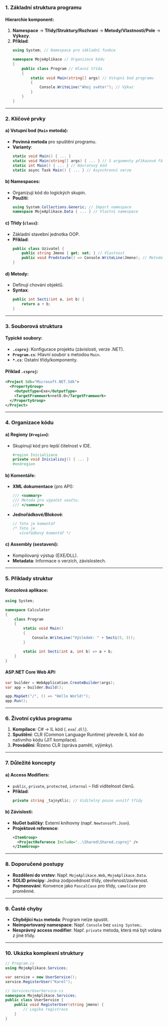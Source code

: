 
### **1. Základní struktura programu**

#### **Hierarchie komponent**:

1. **Namespace** → **Třídy/Struktury/Rozhraní** → **Metody/Vlastnosti/Pole** → **Výkazy**.
2. **Příklad**:
   ```csharp
   using System; // Namespace pro základní funkce

   namespace MojeAplikace // Organizace kódu
   {
       public class Program // Hlavní třída
       {
           static void Main(string[] args) // Vstupní bod programu
           {
               Console.WriteLine("Ahoj světe!"); // Výkaz
           }
       }
   }
   ```

---

### **2. Klíčové prvky**

#### **a) Vstupní bod (`Main` metoda)**:

- **Povinná metoda** pro spuštění programu.
- **Varianty**:
  ```csharp
  static void Main() { ... }
  static void Main(string[] args) { ... } // S argumenty příkazové řádky
  static int Main() { ... } // Návratový kód
  static async Task Main() { ... } // Asynchronní verze
  ```

#### **b) Namespaces**:

- Organizují kód do logických skupin.
- **Použití**:
  ```csharp
  using System.Collections.Generic; // Import namespace
  namespace MojeAplikace.Data { ... } // Vlastní namespace
  ```

#### **c) Třídy (`class`)**:

- Základní stavební jednotka OOP.
- **Příklad**:
  ```csharp
  public class Uzivatel {
      public string Jmeno { get; set; } // Vlastnost
      public void PredstavSe() => Console.WriteLine(Jmeno); // Metoda
  }
  ```

#### **d) Metody**:

- Definují chování objektů.
- **Syntax**:
  ```csharp
  public int Secti(int a, int b) {
      return a + b;
  }
  ```

---

### **3. Souborová struktura**

#### **Typické soubory**:

- **`.csproj`**: Konfigurace projektu (závislosti, verze .NET).
- **`Program.cs`**: Hlavní soubor s metodou `Main`.
- **`*.cs`**: Ostatní třídy/komponenty.

#### **Příklad `.csproj`**:

```xml
<Project Sdk="Microsoft.NET.Sdk">
  <PropertyGroup>
    <OutputType>Exe</OutputType>
    <TargetFramework>net8.0</TargetFramework>
  </PropertyGroup>
</Project>
```

---

### **4. Organizace kódu**

#### **a) Regiony (`#region`)**: 

- Skupinují kód pro lepší čitelnost v IDE.
  ```csharp
  #region Inicializace
  private void Inicializuj() { ... }
  #endregion
  ```

#### **b) Komentáře**:

- **XML dokumentace** (pro API):
  ```csharp
  /// <summary>
  /// Metoda pro výpočet součtu.
  /// </summary>
  ```
- **Jednořádkové/Blokové**:
  ```csharp
  // Toto je komentář
  /* Toto je 
     víceřádkový komentář */
  ```

#### **c) Assembly (sestavení)**:

- Kompilovaný výstup (EXE/DLL).
- **Metadata**: Informace o verzích, závislostech.

---

### **5. Příklady struktur**

#### **Konzolová aplikace**:

```csharp
using System;

namespace Calculator
{
    class Program
    {
        static void Main()
        {
            Console.WriteLine("Výsledek: " + Secti(5, 3));
        }

        static int Secti(int a, int b) => a + b;
    }
}
```

#### **ASP.NET Core Web API**:

```csharp
var builder = WebApplication.CreateBuilder(args);
var app = builder.Build();

app.MapGet("/", () => "Hello World!");
app.Run();
```

---

### **6. Životní cyklus programu**

1. **Kompilace**: C# → IL kód (`.exe`/`.dll`).
2. **Spuštění**: CLR (Common Language Runtime) převede IL kód do nativního kódu (JIT kompilace).
3. **Provádění**: Řízeno CLR (správa paměti, výjimky).

---

### **7. Důležité koncepty**

#### **a) Access Modifiers**:

- `public`, `private`, `protected`, `internal` – řídí viditelnost členů.
- **Příklad**:
  ```csharp
  private string _tajnyKlic; // Viditelný pouze uvnitř třídy
  ```

#### **b) Závislosti**:

- **NuGet balíčky**: Externí knihovny (např. `Newtonsoft.Json`).
- **Projektové reference**:
  ```xml
  <ItemGroup>
    <ProjectReference Include="..\Shared\Shared.csproj" />
  </ItemGroup>
  ```

---

### **8. Doporučené postupy**

- **Rozdělení do vrstev**: Např. `MojeAplikace.Web`, `MojeAplikace.Data`.
- **SOLID principy**: Jedna zodpovědnost třídy, otevřenost/zavřenost.
- **Pojmenování**: Konvence jako `PascalCase` pro třídy, `camelCase` pro proměnné.

---

### **9. Časté chyby**

- **Chybějící `Main` metoda**: Program nelze spustit.
- **Neimportovaný namespace**: Např. `Console` bez `using System;`.
- **Nesprávný access modifier**: Např. `private` metoda, která má být volána z jiné třídy.

---

### **10. Ukázka komplexní struktury**

```csharp
// Program.cs
using MojeAplikace.Services;

var service = new UserService();
service.RegisterUser("Karel");

// Services/UserService.cs
namespace MojeAplikace.Services;
public class UserService {
    public void RegisterUser(string jmeno) {
        // Logika registrace
    }
}
```
